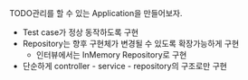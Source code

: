 TODO관리를 할 수 있는 Application을 만들어보자.

* Test case가 정상 동작하도록 구현
* Repository는 향후 구현체가 변경될 수 있도록 확장가능하게 구현
  * 인터뷰에서는 InMemory Repository로 구현
* 단순하게 controller - service - repository의 구조로만 구현





